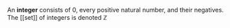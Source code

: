 An **integer** consists of 0, every positive natural number, and their negatives. The [[set]] of integers is denoted $\mathbb{Z}$